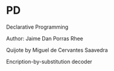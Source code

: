 # PD
Declarative Programming

Author: Jaime Dan Porras Rhee

Quijote by Miguel de Cervantes Saavedra

Encription-by-substitution decoder
